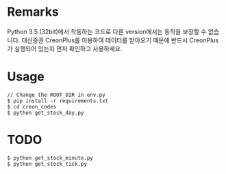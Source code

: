 # Remarks
Python 3.5 (32bit)에서 작동하는 코드로 다른 version에서는 동작을 보장할 수 없습니다.
대신증권 CreonPlus를 이용하여 데이터를 받아오기 때문에 반드시 CreonPlus가 실행되어 있는지 먼저 확인하고 사용하세요.


# Usage
```
// Change the ROOT_DIR in env.py
$ pip install -r requirements.txt
$ cd creon_codes
$ python get_stock_day.py
```


# TODO
```
$ python get_stock_minute.py
$ python get_stock_tick.py
```
